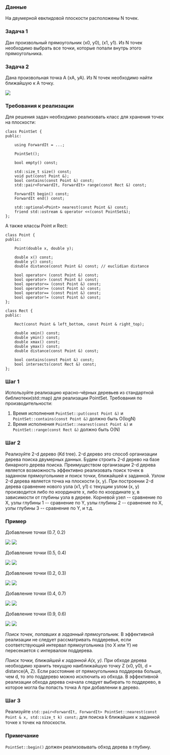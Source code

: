### Данные
На двумерной евклидовой плоскости расположены N точек.

### Задача 1
Дан произвольный прямоугольник (x0, y0), (x1, y1). Из N точек необходимо выбрать все точки, которые попали внутрь этого прямоугольника.

### Задача 2
Дана произвольная точка А (xA, yA). Из N точек необходимо найти ближайшую к А точку.

![](https://www.cs.princeton.edu/courses/archive/fall19/cos226/assignments/kdtree/images/kdtree-ops.png)

### Требования к реализации

Для решения задач необходимо реализовать класс для хранения точек на плоскости:
```
class PointSet {
public:

    using ForwardIt = ...;

    PointSet();

    bool empty() const;

    std::size_t size() const;
    void put(const Point &);
    bool contains(const Point &) const;
    std::pair<ForwardIt, ForwardIt> range(const Rect &) const;

    ForwardIt begin() const;
    ForwardIt end() const;

    std::optional<Point> nearest(const Point &) const;
    friend std::ostream & operator <<(const PointSet&);
};
```
А также классы Point и Rect:
```
class Point {
public:

	Point(double x, double y);

	double x() const;
	double y() const;
	double distance(const Point &) const; // euclidian distance

	bool operator< (const Point &) const;
	bool operator> (const Point &) const;
	bool operator<= (const Point &) const;
	bool operator>= (const Point &) const;
	bool operator== (const Point &) const;
	bool operator!= (const Point &) const;
};
```
```
class Rect {
public:

	Rect(const Point & left_bottom, const Point & right_top);
   
	double xmin() const;
	double ymin() const;
	double xmax() const;
	double ymax() const;
	double distance(const Point &) const;

	bool contains(const Point &) const;
	bool intersects(const Rect &) const;
};
```

### Шаг 1
Используйте реализацию красно-чёрных деревьев из стандартной библиотеки(std::map) для реализации PointSet.
Требования по производительности:
1. Время исполнения ```PointSet::put(const Point &)``` и ```PointSet::contains(const Point &)``` должно быть О(logN)
2. Время исполнения ```PointSet::nearest(const Point &)``` и ```PointSet::range(const Rect &)``` должно быть O(N)


### Шаг 2
Реализуйте 2-d дерево (Kd tree). 2-d дерево это способ организации дерева поиска двумерных данных. Будем строить 2-d дерево на базе бинарного дерева поиска. Преимуществом организации 2-d дерева является возможность эффективно реализовать поиск точек в заданном прямоугольнике и поиск точки, ближайшей к заданной. Узлом 2-d дерева является точка на плоскости (x, y). При построении 2-d дерева сравнение нового узла (x1, y1) с текущим узлом (x, y) производится либо по координате x, либо по координате y, в зависимости от глубины узла в дереве. Корневой узел -- сравнение по X, узлы глубины 1 -- сравнение по Y, узлы глубины 2 -- сравнение по X, узлы глубины 3 -- сравнение по Y, и т.д.

### Пример

Добавление точки (0.7, 0.2)

![](https://www.cs.princeton.edu/courses/archive/fall19/cos226/assignments/kdtree/images/kdtree1.png)
![](https://www.cs.princeton.edu/courses/archive/fall19/cos226/assignments/kdtree/images/kdtree-insert1.png) 

Добавление точки (0.5, 0.4)

![](https://www.cs.princeton.edu/courses/archive/fall19/cos226/assignments/kdtree/images/kdtree2.png)
![](https://www.cs.princeton.edu/courses/archive/fall19/cos226/assignments/kdtree/images/kdtree-insert2.png)

Добавление точки (0.2, 0.3)

![](https://www.cs.princeton.edu/courses/archive/fall19/cos226/assignments/kdtree/images/kdtree3.png)
![](https://www.cs.princeton.edu/courses/archive/fall19/cos226/assignments/kdtree/images/kdtree-insert3.png)

Добавление точки (0.4, 0.7)

![](https://www.cs.princeton.edu/courses/archive/fall19/cos226/assignments/kdtree/images/kdtree4.png)
![](https://www.cs.princeton.edu/courses/archive/fall19/cos226/assignments/kdtree/images/kdtree-insert4.png)

Добавление точки (0.9, 0.6)

![](https://www.cs.princeton.edu/courses/archive/fall19/cos226/assignments/kdtree/images/kdtree5.png)
![](https://www.cs.princeton.edu/courses/archive/fall19/cos226/assignments/kdtree/images/kdtree-insert5.png)

_Поиск точек, попавших в заданный прямоугольник._ В эффективной реализации не следует рассматривать поддеревья, если соответствующий интервал прямоугольника (по X или Y) не пересекается с интервалом поддерева.

_Поиск точки, ближайшей к заданной A(x, y)._ При обходе дерева необходимо хранить текущую наиближайшую точку Z (x0, y0), d = distance(A, Z). Если расстояние от прямоугольника поддерева больше, чем d, то это поддерево можно исключить из обхода. В эффективной реализации обхода дерева сначала следует выбирать то поддерево, в которое могла бы попасть точка A при добавлении в дерево.


### Шаг 3
Реализуйте
```std::pair<ForwardIt, ForwardIt> PointSet::nearest(const Point & x, std::size_t k) const;```
для поиска k ближайших к заданной точке x точек на плоскости.

### Примечание

```PointSet::begin()``` должен реализовывать обход дерева в глубину.
